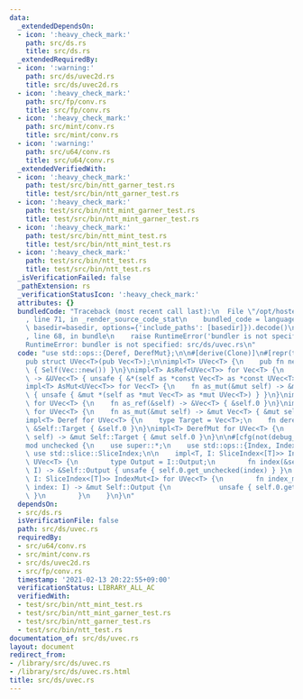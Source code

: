 ```yaml
---
data:
  _extendedDependsOn:
  - icon: ':heavy_check_mark:'
    path: src/ds.rs
    title: src/ds.rs
  _extendedRequiredBy:
  - icon: ':warning:'
    path: src/ds/uvec2d.rs
    title: src/ds/uvec2d.rs
  - icon: ':heavy_check_mark:'
    path: src/fp/conv.rs
    title: src/fp/conv.rs
  - icon: ':heavy_check_mark:'
    path: src/mint/conv.rs
    title: src/mint/conv.rs
  - icon: ':warning:'
    path: src/u64/conv.rs
    title: src/u64/conv.rs
  _extendedVerifiedWith:
  - icon: ':heavy_check_mark:'
    path: test/src/bin/ntt_garner_test.rs
    title: test/src/bin/ntt_garner_test.rs
  - icon: ':heavy_check_mark:'
    path: test/src/bin/ntt_mint_garner_test.rs
    title: test/src/bin/ntt_mint_garner_test.rs
  - icon: ':heavy_check_mark:'
    path: test/src/bin/ntt_mint_test.rs
    title: test/src/bin/ntt_mint_test.rs
  - icon: ':heavy_check_mark:'
    path: test/src/bin/ntt_test.rs
    title: test/src/bin/ntt_test.rs
  _isVerificationFailed: false
  _pathExtension: rs
  _verificationStatusIcon: ':heavy_check_mark:'
  attributes: {}
  bundledCode: "Traceback (most recent call last):\n  File \"/opt/hostedtoolcache/Python/3.9.1/x64/lib/python3.9/site-packages/onlinejudge_verify/documentation/build.py\"\
    , line 71, in _render_source_code_stat\n    bundled_code = language.bundle(stat.path,\
    \ basedir=basedir, options={'include_paths': [basedir]}).decode()\n  File \"/opt/hostedtoolcache/Python/3.9.1/x64/lib/python3.9/site-packages/onlinejudge_verify/languages/user_defined.py\"\
    , line 68, in bundle\n    raise RuntimeError('bundler is not specified: {}'.format(path.as_posix()))\n\
    RuntimeError: bundler is not specified: src/ds/uvec.rs\n"
  code: "use std::ops::{Deref, DerefMut};\n\n#[derive(Clone)]\n#[repr(transparent)]\n\
    pub struct UVec<T>(pub Vec<T>);\n\nimpl<T> UVec<T> {\n    pub fn new() -> Self\
    \ { Self(Vec::new()) }\n}\nimpl<T> AsRef<UVec<T>> for Vec<T> {\n    fn as_ref(&self)\
    \ -> &UVec<T> { unsafe { &*(self as *const Vec<T> as *const UVec<T>) } }\n}\n\
    impl<T> AsMut<UVec<T>> for Vec<T> {\n    fn as_mut(&mut self) -> &mut UVec<T>\
    \ { unsafe { &mut *(self as *mut Vec<T> as *mut UVec<T>) } }\n}\nimpl<T> AsRef<Vec<T>>\
    \ for UVec<T> {\n    fn as_ref(&self) -> &Vec<T> { &self.0 }\n}\nimpl<T> AsMut<Vec<T>>\
    \ for UVec<T> {\n    fn as_mut(&mut self) -> &mut Vec<T> { &mut self.0 }\n}\n\
    impl<T> Deref for UVec<T> {\n    type Target = Vec<T>;\n    fn deref(&self) ->\
    \ &Self::Target { &self.0 }\n}\nimpl<T> DerefMut for UVec<T> {\n    fn deref_mut(&mut\
    \ self) -> &mut Self::Target { &mut self.0 }\n}\n\n#[cfg(not(debug_assertions))]\n\
    mod unchecked {\n    use super::*;\n    use std::ops::{Index, IndexMut};\n   \
    \ use std::slice::SliceIndex;\n\n    impl<T, I: SliceIndex<[T]>> Index<I> for\
    \ UVec<T> {\n        type Output = I::Output;\n        fn index(&self, index:\
    \ I) -> &Self::Output { unsafe { self.0.get_unchecked(index) } }\n    }\n    impl<T,\
    \ I: SliceIndex<[T]>> IndexMut<I> for UVec<T> {\n        fn index_mut(&mut self,\
    \ index: I) -> &mut Self::Output {\n            unsafe { self.0.get_unchecked_mut(index)\
    \ }\n        }\n    }\n}\n"
  dependsOn:
  - src/ds.rs
  isVerificationFile: false
  path: src/ds/uvec.rs
  requiredBy:
  - src/u64/conv.rs
  - src/mint/conv.rs
  - src/ds/uvec2d.rs
  - src/fp/conv.rs
  timestamp: '2021-02-13 20:22:55+09:00'
  verificationStatus: LIBRARY_ALL_AC
  verifiedWith:
  - test/src/bin/ntt_mint_test.rs
  - test/src/bin/ntt_mint_garner_test.rs
  - test/src/bin/ntt_garner_test.rs
  - test/src/bin/ntt_test.rs
documentation_of: src/ds/uvec.rs
layout: document
redirect_from:
- /library/src/ds/uvec.rs
- /library/src/ds/uvec.rs.html
title: src/ds/uvec.rs
---
```

